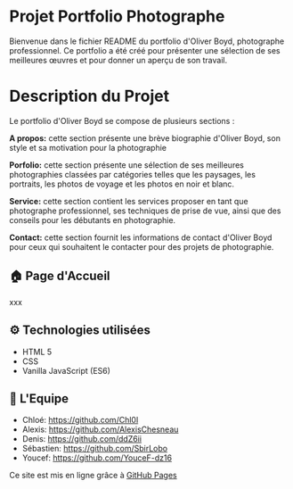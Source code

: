 # Projet Portfolio Photographe

Bienvenue dans le fichier README du portfolio d'Oliver Boyd, photographe professionnel. Ce portfolio a été créé pour présenter une sélection de ses meilleures œuvres et pour donner un aperçu de son travail.

# Description du Projet

Le portfolio d'Oliver Boyd se compose de plusieurs sections :

**A propos:** cette section présente une brève biographie d'Oliver Boyd, son style et sa motivation pour la photographie

**Porfolio:** cette section présente une sélection de ses meilleures photographies classées par catégories telles que les paysages, les portraits, les photos de voyage et les photos en noir et blanc.

**Service:** cette section contient les services proposer en tant que photographe professionnel, ses techniques de prise de vue, ainsi que des conseils pour les débutants en photographie.

**Contact:** cette section fournit les informations de contact d'Oliver Boyd pour ceux qui souhaitent le contacter pour des projets de photographie.

## 🏠 Page d'Accueil

xxx

## ⚙️ Technologies utilisées

- HTML 5
- CSS
- Vanilla JavaScript (ES6)

## 👥 L'Equipe

- Chloé: https://github.com/Chl0l
- Alexis: https://github.com/AlexisChesneau
- Denis: https://github.com/ddZ6ii
- Sébastien: https://github.com/SbirLobo
- Youcef: https://github.com/YouceF-dz16

Ce site est mis en ligne grâce à [GitHub Pages](https://pages.github.com/)
